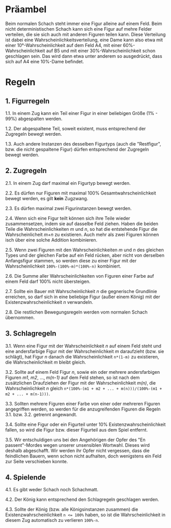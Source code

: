 # Präambel

Beim normalen Schach steht immer eine Figur alleine auf einem Feld. Beim nicht deterministischen Schach kann sich eine Figur auf mehre Felder verteilen, die sie sich auch mit anderen Figuren teilen kann. Diese Verteilung ist dabei eine Wahrscheinlichkeitsverteilung, eine Dame kann also etwa mit einer 10°-Wahrscheinlichkeit auf dem Feld A4, mit einer 60%-Wahrscheinlichkeit auf B5 und mit einer 30%-Wahrscheinlichkeit schon geschlagen sein.
Das wird dann etwa unter anderem so ausgedrückt, dass sich auf A4 eine 10%-Dame befindet.

# Regeln

## 1. Figurregeln

1.1. In einem Zug kann ein Teil einer Figur in einer beliebigen Größe (1% - 99%) abgespalten werden.

1.2. Der abgespaltene Teil, soweit existent, muss entsprechend der Zugregeln bewegt werden.

1.3. Auch andere Instanzen des desselben Figurtyps (auch die "Restfigur", bzw. die nicht gespaltene Figur) dürfen entsprechend der Zugregeln bewegt werden.


## 2. Zugregeln

2.1. In einem Zug darf maximal ein Figurtyp bewegt werden.

2.2. Es dürfen nur Figuren mit maximal 100% Gesamtwahrscheinlichkeit bewegt werden, es gilt **kein** Zugzwang.

2.3. Es dürfen maximal zwei Figurinstanzen bewegt werden.

2.4. Wenn sich eine Figur teilt können sich ihre Teile wieder zusammensetzen, indem sie auf dasselbe Feld ziehen. Haben die beiden Teile die Wahrscheinlichkeiten _m_ und _n_, so hat die entstehende Figur die Wahrscheinlicheit _m+n_ zu existieren. Auch mehr als zwei Figuren können isch über eine solche Addition kombinieren.

2.5. Wenn zwei Figuren mit den Wahrscheinlichkeiten _m_ und _n_ des gleichen Types und der gleichen Farbe auf ein Feld rücken, aber nicht von derselben Anfangsfigur stammen, so werden diese zu einer Figur mit der Wahrscheinlichkeit `100%-(100%-m)*(100%-n)` kombiniert.

2.6. Die Summe aller Wahrscheinlichkeiten von Figuren einer Farbe auf einem Feld darf 100% nicht übersteigen.

2.7. Sollte ein Bauer mit Wahrscheinlichkeit _n_ die gegnerische Grundlinie erreichen, so darf sich in eine beliebige Figur (außer einem König) mit der Existenzwahrscheinlichkeit _n_ verwandeln.

2.8. Die restlichen Bewegungsregeln werden vom normalen Schach übernommen.

## 3. Schlagregeln

3.1. Wenn eine Figur mit der Wahrscheinlichkeit _n_ auf einem Feld steht und eine andersfarbige Figur mit der Wahrscheinlichkeit _m_ daraufzieht (bzw. sie schlägt), hat Figur _n_ danach die Wahrscheinlichkeit `n*(1-m)` zu existieren, die Wahrscheinlichkeit _m_ bleibt gleich.

3.2. Sollte auf einem Feld Figur _n_, sowie ein oder mehrere andersfarbigen Figuren _m1_, _m2_, ..., _m(n-1)_ auf dem Feld stehen, so ist nach dem zusätzlichen Draufziehen der Figur mit der Wahrscheinlichkeit _m(n)_, die Wahrscheinlichkeit _n_ gleich `n*(100%-(m1 + m2 + ... + m(n)))/(100%-(m1 + m2 + ... + m(n-1)))`.

3.3. Sollten mehrere Figuren einer Farbe von einer oder mehreren Figuren angegriffen werden, so werden für die anzugreifenden Figuren die Regeln 3\.1\. bzw. 3\.2\. getrennt angewandt.

3.4. Sollte eine Figur oder ein Figurteil unter 10% Existenzwahrscheinlichkeit fallen, so wird die Figur bzw. dieser Figurteil aus dem Spiel entfernt.

3.5. Wir entschuldigen uns bei den Angehörigen der Opfer des "En passent"-Mordes wegen unserer unsensiblen Wortwahl. Dieses wird deshalb abgeschafft. Wir werden ihr Opfer nicht vergessen, dass die feindlichen Bauern, wenn schon nicht aufhalten, doch wenigstens ein Feld zur Seite verschieben konnte.

## 4. Spielende

4.1. Es gibt weder Schach noch Schachmatt.

4.2. Der König kann entsprechend den Schlagregeln geschlagen werden.

4.3. Sollte der König (bzw. alle Königsinstanzen zusammen) die Existenzwahrscheinlichkeit `n <= 100%` haben, so ist die Wahrscheinlichkeit in diesem Zug automatisch zu verlieren `100%-n`.
